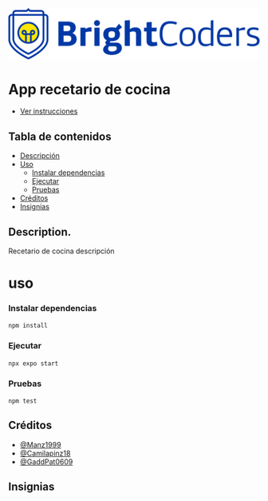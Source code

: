 ![BrightCoders Logo](img/logo.png)

# App recetario de cocina
- [Ver instrucciones](./instructions.md)

## Tabla de contenidos

- [Descripción](#Descripción)
- [Uso](#Uso)
  - [Instalar dependencias](#Instalar-dependencias)
  - [Ejecutar](#Ejecutar)
  - [Pruebas](#Pruebas)
- [Créditos](#Créditos)
- [Insignias](#Insignias)

## Description.
Recetario de cocina descripción

# uso
### Instalar dependencias

```
npm install
```

### Ejecutar

```
npx expo start
```

### Pruebas

```
npm test
```

## Créditos

- [@Manz1999](https://github.com/Manz1999)
- [@Camilapinz18](https://github.com/Camilapinz18)
- [@GaddPat0609](https://github.com/GaddPat0609)

## Insignias
  

